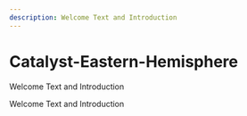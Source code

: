 ```yaml
---
description: Welcome Text and Introduction
---
```


# Catalyst-Eastern-Hemisphere

Welcome Text and Introduction

Welcome Text and Introduction

